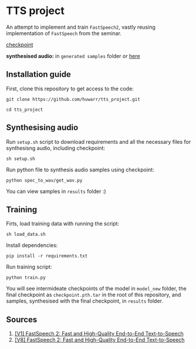 # TTS project

An attempt to implement and train `FastSpeech2`, vastly reusing implementation of `FastSpeech` from the seminar.

[checkpoint](https://drive.google.com/file/d/1zTGB06g-cj9DiNsAqoje9cq5OVLBqU_u/view?usp=share_link)

**synthesised audio:** in `generated samples` folder or [here](https://drive.google.com/drive/folders/1Iu8Yt7QHnnrsVLApXKrqYzSQtnHAwvMD?usp=share_link)

## Installation guide

First, clone this repository to get access to the code:

`git clone https://github.com/huwarr/tts_project.git`

`cd tts_project`

## Synthesising audio

Run `setup.sh` script to download requirements and all the necessary files for synthesisng audio, including checkpoint:

`sh setup.sh`

Run python file to synthesis audio samples using checkpoint:

`python spec_to_wav/get_wav.py`

You can view samples in `results` folder :)

## Training

Firts, load training data with running the script:

`sh load_data.sh`

Install dependencies:

`pip install -r requirements.txt`

Run training script:

`python train.py`

You will see intermideate checkpoints of the model in `model_new` folder, the final checkpoint as `checkpoint.pth.tar` in the root of this repository, and samples, synthesised with the final checkpoint, in `results` folder.

## Sources

1. [[V1] FastSpeech 2: Fast and High-Quality End-to-End Text-to-Speech](https://arxiv.org/pdf/2006.04558v1)
2. [[V8] FastSpeech 2: Fast and High-Quality End-to-End Text-to-Speech](https://arxiv.org/pdf/2006.04558)
